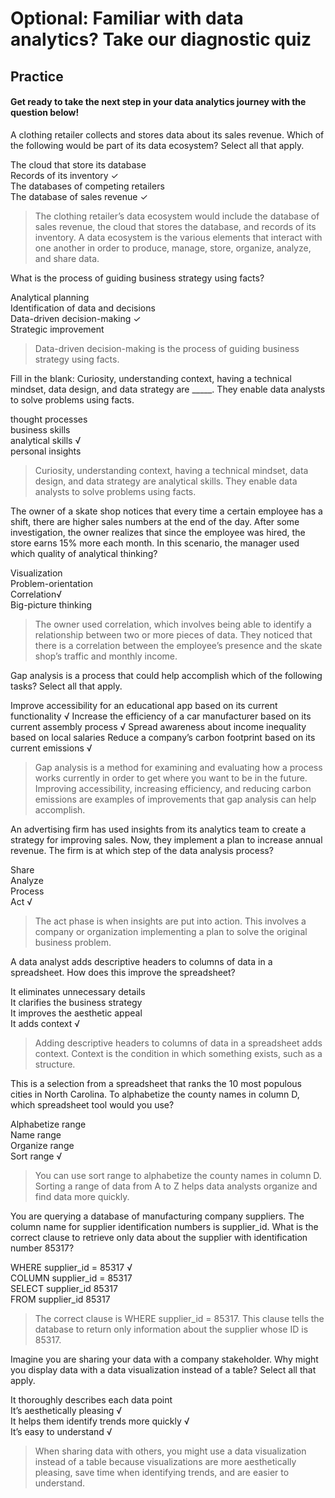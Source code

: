 # Optional: Familiar with data analytics? Take our diagnostic quiz
## Practice
#### Get ready to take the next step in your data analytics journey with the question below!

A clothing retailer collects and stores data about its sales revenue. Which of the following would be part of its data ecosystem? Select all that apply.

The cloud that store its database   
Records of its inventory ✓    
The databases of competing retailers    
The database of sales revenue ✓   

>The clothing retailer’s data ecosystem would include the database of sales revenue, the cloud that stores the database, and records of its inventory. A data ecosystem is the various elements that interact with one another in order to produce, manage, store, organize, analyze, and share data.

What is the process of guiding business strategy using facts?

Analytical planning   
Identification of data and decisions    
Data-driven decision-making ✓   
Strategic improvement   

> Data-driven decision-making is the process of guiding business strategy using facts. 

Fill in the blank: Curiosity, understanding context, having a technical mindset, data design, and data strategy are _____. They enable data analysts to solve problems using facts.

thought processes   
business skills   
analytical skills √   
personal insights   

> Curiosity, understanding context, having a technical mindset, data design, and data strategy are analytical skills. They enable data analysts to solve problems using facts.

The owner of a skate shop notices that every time a certain employee has a shift, there are higher sales numbers at the end of the day. After some investigation, the owner realizes that since the employee was hired, the store earns 15% more each month. In this scenario, the manager used which quality of analytical thinking?

Visualization   
Problem-orientation    
Correlation√    
Big-picture thinking    

> The owner used correlation, which involves being able to identify a relationship between two or more pieces of data. They noticed that there is a correlation between the employee’s presence and the skate shop’s traffic and monthly income.

Gap analysis is a process that could help accomplish which of the following tasks? Select all that apply.

Improve accessibility for an educational app based on its current functionality √
Increase the efficiency of a car manufacturer based on its current assembly process √
Spread awareness about income inequality based on local salaries
Reduce a company’s carbon footprint based on its current emissions √

> Gap analysis is a method for examining and evaluating how a process works currently in order to get where you want to be in the future. Improving accessibility, increasing efficiency, and reducing carbon emissions are examples of improvements that gap analysis can help accomplish.

An advertising firm has used insights from its analytics team to create a strategy for improving sales. Now, they implement a plan to increase annual revenue. The firm is at which step of the data analysis process?

Share   
Analyze   
Process   
Act √   

> The act phase is when insights are put into action. This involves a company or organization implementing a plan to solve the original business problem. 

A data analyst adds descriptive headers to columns of data in a spreadsheet. How does this improve the spreadsheet? 

It eliminates unnecessary details   
It clarifies the business strategy    
It improves the aesthetic appeal    
It adds context √   

> Adding descriptive headers to columns of data in a spreadsheet adds context. Context is the condition in which something exists, such as a structure. 

This is a selection from a spreadsheet that ranks the 10 most populous cities in North Carolina. To alphabetize the county names in column D, which spreadsheet tool would you use?

Alphabetize range   
Name range    
Organize range    
Sort range √    

> You can use sort range to alphabetize the county names in column D. Sorting a range of data from A to Z helps data analysts organize and find data more quickly.

You are querying a database of manufacturing company suppliers. The column name for supplier identification numbers is supplier_id. What is the correct clause to retrieve only data about the supplier with identification number 85317?

WHERE supplier_id = 85317 √   
COLUMN supplier_id = 85317    
SELECT supplier_id 85317    
FROM supplier_id 85317    

> The correct clause is WHERE supplier_id = 85317. This clause tells the database to return only information about the supplier whose ID is 85317.

Imagine you are sharing your data with a company stakeholder. Why might you display data with a data visualization instead of a table? Select all that apply.

It thoroughly describes each data point   
It’s aesthetically pleasing √   
It helps them identify trends more quickly √    
It’s easy to understand √   

> When sharing data with others, you might use a data visualization instead of a table because visualizations are more aesthetically pleasing, save time when identifying trends, and are easier to understand.
